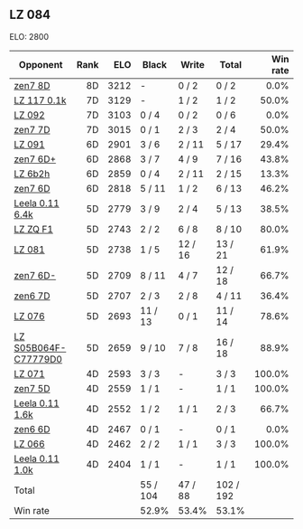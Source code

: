 ## LZ 084 ##

ELO: 2800

Opponent | Rank | ELO | Black | Write | Total | Win rate
---------|-----:|----:|-------|-------|-------|-------:
[zen7 8D](zen7%208D.md) | 8D | 3212 | - | 0 / 2 | 0 / 2 | 0.0%
[LZ 117 0.1k](LZ%20117%200.1k.md) | 7D | 3129 | - | 1 / 2 | 1 / 2 | 50.0%
[LZ 092](LZ%20092.md) | 7D | 3103 | 0 / 4 | 0 / 2 | 0 / 6 | 0.0%
[zen7 7D](zen7%207D.md) | 7D | 3015 | 0 / 1 | 2 / 3 | 2 / 4 | 50.0%
[LZ 091](LZ%20091.md) | 6D | 2901 | 3 / 6 | 2 / 11 | 5 / 17 | 29.4%
[zen7 6D+](zen7%206D+.md) | 6D | 2868 | 3 / 7 | 4 / 9 | 7 / 16 | 43.8%
[LZ 6b2h](LZ%206b2h.md) | 6D | 2859 | 0 / 4 | 2 / 11 | 2 / 15 | 13.3%
[zen7 6D](zen7%206D.md) | 6D | 2818 | 5 / 11 | 1 / 2 | 6 / 13 | 46.2%
[Leela 0.11 6.4k](Leela%200.11%206.4k.md) | 5D | 2779 | 3 / 9 | 2 / 4 | 5 / 13 | 38.5%
[LZ ZQ F1](LZ%20ZQ%20F1.md) | 5D | 2743 | 2 / 2 | 6 / 8 | 8 / 10 | 80.0%
[LZ 081](LZ%20081.md) | 5D | 2738 | 1 / 5 | 12 / 16 | 13 / 21 | 61.9%
[zen7 6D-](zen7%206D-.md) | 5D | 2709 | 8 / 11 | 4 / 7 | 12 / 18 | 66.7%
[zen6 7D](zen6%207D.md) | 5D | 2707 | 2 / 3 | 2 / 8 | 4 / 11 | 36.4%
[LZ 076](LZ%20076.md) | 5D | 2693 | 11 / 13 | 0 / 1 | 11 / 14 | 78.6%
[LZ S05B064F-C77779D0](LZ%20S05B064F-C77779D0.md) | 5D | 2659 | 9 / 10 | 7 / 8 | 16 / 18 | 88.9%
[LZ 071](LZ%20071.md) | 4D | 2593 | 3 / 3 | - | 3 / 3 | 100.0%
[zen7 5D](zen7%205D.md) | 4D | 2559 | 1 / 1 | - | 1 / 1 | 100.0%
[Leela 0.11 1.6k](Leela%200.11%201.6k.md) | 4D | 2552 | 1 / 2 | 1 / 1 | 2 / 3 | 66.7%
[zen6 6D](zen6%206D.md) | 4D | 2467 | 0 / 1 | - | 0 / 1 | 0.0%
[LZ 066](LZ%20066.md) | 4D | 2462 | 2 / 2 | 1 / 1 | 3 / 3 | 100.0%
[Leela 0.11 1.0k](Leela%200.11%201.0k.md) | 4D | 2404 | 1 / 1 | - | 1 / 1 | 100.0%
Total | | | 55 / 104 | 47 / 88 | 102 / 192 | 
Win rate| | | 52.9% | 53.4% | 53.1% | 

